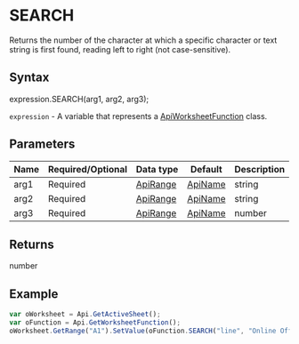 # SEARCH

Returns the number of the character at which a specific character or text string is first found, reading left to right (not case-sensitive).

## Syntax

expression.SEARCH(arg1, arg2, arg3);

`expression` - A variable that represents a [ApiWorksheetFunction](../ApiWorksheetFunction.md) class.

## Parameters

| **Name** | **Required/Optional** | **Data type** | **Default** | **Description** |
| ------------- | ------------- | ------------- | ------------- | ------------- |
| arg1 | Required | [ApiRange](../../ApiRange/ApiRange.md) | [ApiName](../../ApiName/ApiName.md) | string |  | The text to find. The ? and * wildcard characters can be used. Use ~? and ~* to find the ? and * characters. |
| arg2 | Required | [ApiRange](../../ApiRange/ApiRange.md) | [ApiName](../../ApiName/ApiName.md) | string |  | The text where to search for the specified text. |
| arg3 | Required | [ApiRange](../../ApiRange/ApiRange.md) | [ApiName](../../ApiName/ApiName.md) | number |  | The character number in the search text, counting from the left, at which to start searching. If omitted, 1 is used. |

## Returns

number

## Example



```javascript
var oWorksheet = Api.GetActiveSheet();
var oFunction = Api.GetWorksheetFunction();
oWorksheet.GetRange("A1").SetValue(oFunction.SEARCH("line", "Online Office"));
```
